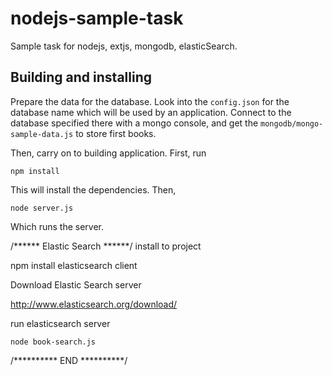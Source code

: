 # nodejs-sample-task


Sample task for nodejs, extjs, mongodb, elasticSearch.

## Building and installing
Prepare the data for the database. Look into the `config.json` for the database name which will be used by an
application. Connect to the database specified there with a mongo console, and get the `mongodb/mongo-sample-data.js` to store first books.

Then, carry on to building application. First, run

`npm install`

This will install the dependencies. Then,

`node server.js`

Which runs the server.


/****** Elastic Search ******/
install to project

npm install elasticsearch client

Download Elastic Search server 

http://www.elasticsearch.org/download/

run elasticsearch server

`node book-search.js`

/********** END **********/